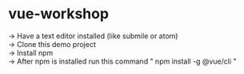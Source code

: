 # vue-workshop

-> Have a text editor installed (like submile or atom) <br/>
-> Clone this demo project <br/>
-> Install npm <br/>
-> After npm is installed run this command " npm install -g @vue/cli " <br/>
